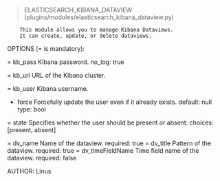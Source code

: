 > ELASTICSEARCH_KIBANA_DATAVIEW    (plugins/modules/elasticsearch_kibana_dataview.py)

        This module allows you to manage Kibana Dataviews.
        It can create, update, or delete dataviews.

OPTIONS (= is mandatory):

= kb_pass
        Kibana password.
        no_log: true

= kb_url
        URL of the Kibana cluster.

= kb_user
        Kibana username.

- force
        Forcefully update the user even if it already exists.
        default: null
        type: bool

= state
        Specifies whether the user should be present or absent.
        choices: [present, absent]

= dv_name
        Name of the dataview.
        required: true
= dv_title
        Pattern of the dataview.
        required: true
= dv_timeFieldName
        Time field name of the dataview.
        required: false


AUTHOR: Linus
